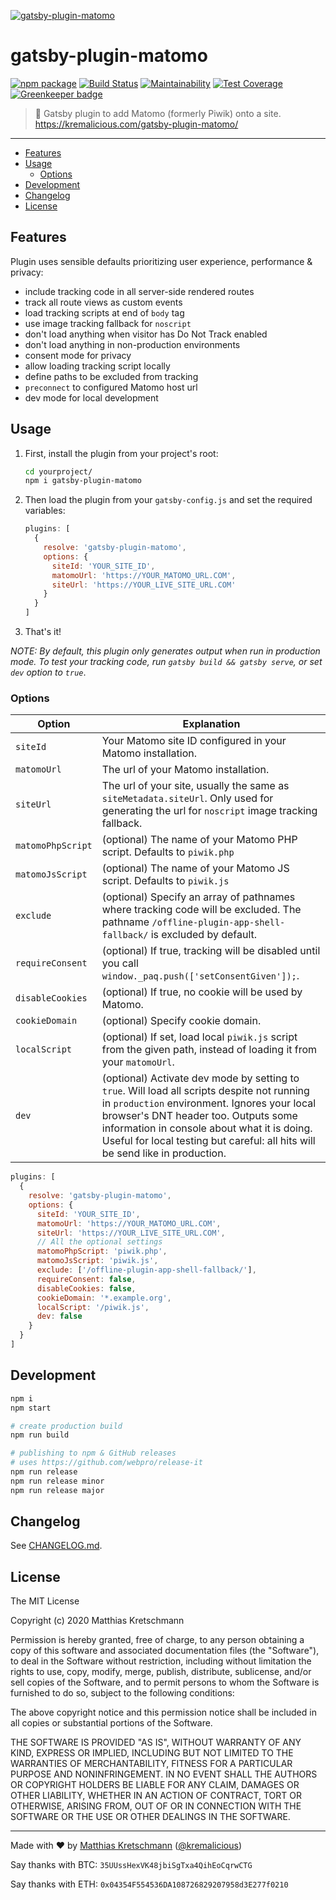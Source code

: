 [![gatsby-plugin-matomo](https://raw.githubusercontent.com/kremalicious/gatsby-plugin-matomo/master/src/gatsby-plugin-matomo.png)](https://kremalicious.com/gatsby-plugin-matomo/)

# gatsby-plugin-matomo

[![npm package](https://img.shields.io/npm/v/gatsby-plugin-matomo.svg)](https://www.npmjs.com/package/gatsby-plugin-matomo)
[![Build Status](https://github.com/kremalicious/gatsby-plugin-matomo/workflows/CI%2FCD%20Pipeline/badge.svg)](https://github.com/kremalicious/gatsby-plugin-matomo/actions)
[![Maintainability](https://api.codeclimate.com/v1/badges/067339a02f2058f5ba01/maintainability)](https://codeclimate.com/github/kremalicious/gatsby-plugin-matomo/maintainability)
[![Test Coverage](https://api.codeclimate.com/v1/badges/067339a02f2058f5ba01/test_coverage)](https://codeclimate.com/github/kremalicious/gatsby-plugin-matomo/test_coverage)
[![Greenkeeper badge](https://badges.greenkeeper.io/kremalicious/gatsby-plugin-matomo.svg)](https://greenkeeper.io/)

> 🥂 Gatsby plugin to add Matomo (formerly Piwik) onto a site. https://kremalicious.com/gatsby-plugin-matomo/

---

- [Features](#features)
- [Usage](#usage)
  - [Options](#options)
- [Development](#development)
- [Changelog](#changelog)
- [License](#license)

## Features

Plugin uses sensible defaults prioritizing user experience, performance & privacy:

- include tracking code in all server-side rendered routes
- track all route views as custom events
- load tracking scripts at end of `body` tag
- use image tracking fallback for `noscript`
- don't load anything when visitor has Do Not Track enabled
- don't load anything in non-production environments
- consent mode for privacy
- allow loading tracking script locally
- define paths to be excluded from tracking
- `preconnect` to configured Matomo host url
- dev mode for local development

## Usage

1. First, install the plugin from your project's root:

   ```bash
   cd yourproject/
   npm i gatsby-plugin-matomo
   ```

2. Then load the plugin from your `gatsby-config.js` and set the required variables:

   ```js
   plugins: [
     {
       resolve: 'gatsby-plugin-matomo',
       options: {
         siteId: 'YOUR_SITE_ID',
         matomoUrl: 'https://YOUR_MATOMO_URL.COM',
         siteUrl: 'https://YOUR_LIVE_SITE_URL.COM'
       }
     }
   ]
   ```

3. That's it!

_NOTE: By default, this plugin only generates output when run in production mode. To test your tracking code, run `gatsby build && gatsby serve`, or set `dev` option to `true`_.

### Options

| Option           | Explanation                                                                                                                                                                                                                                                                                                        |
| ---------------- | ------------------------------------------------------------------------------------------------------------------------------------------------------------------------------------------------------------------------------------------------------------------------------------------------------------------ |
| `siteId`         | Your Matomo site ID configured in your Matomo installation.                                                                                                                                                                                                                                                        |
| `matomoUrl`      | The url of your Matomo installation.                                                                                                                                                                                                                                                                               |
| `siteUrl`        | The url of your site, usually the same as `siteMetadata.siteUrl`. Only used for generating the url for `noscript` image tracking fallback.                                                                                                                                                                         |
| `matomoPhpScript`| (optional) The name of your Matomo PHP script. Defaults to `piwik.php`                                                                                                                                                                                                                                                                 |
| `matomoJsScript` | (optional) The name of your Matomo JS script. Defaults to `piwik.js`                                                                                                                                                                                                                                                                  |
| `exclude`        | (optional) Specify an array of pathnames where tracking code will be excluded. The pathname `/offline-plugin-app-shell-fallback/` is excluded by default.                                                                                                                                                          |
| `requireConsent` | (optional) If true, tracking will be disabled until you call `window._paq.push(['setConsentGiven']);`.                                                                                                                                                                                                             |
| `disableCookies` | (optional) If true, no cookie will be used by Matomo.                                                                                                                                                                                                                                                              |
| `cookieDomain`   | (optional) Specify cookie domain.                                                                                                                                                                                                                                                                                  |
| `localScript`    | (optional) If set, load local `piwik.js` script from the given path, instead of loading it from your `matomoUrl`.                                                                                                                                                                                                  |
| `dev`            | (optional) Activate dev mode by setting to `true`. Will load all scripts despite not running in `production` environment. Ignores your local browser's DNT header too. Outputs some information in console about what it is doing. Useful for local testing but careful: all hits will be send like in production. |

```js
plugins: [
  {
    resolve: 'gatsby-plugin-matomo',
    options: {
      siteId: 'YOUR_SITE_ID',
      matomoUrl: 'https://YOUR_MATOMO_URL.COM',
      siteUrl: 'https://YOUR_LIVE_SITE_URL.COM',
      // All the optional settings
      matomoPhpScript: 'piwik.php',
      matomoJsScript: 'piwik.js',
      exclude: ['/offline-plugin-app-shell-fallback/'],
      requireConsent: false,
      disableCookies: false,
      cookieDomain: '*.example.org',
      localScript: '/piwik.js',
      dev: false
    }
  }
]
```

## Development

```bash
npm i
npm start

# create production build
npm run build

# publishing to npm & GitHub releases
# uses https://github.com/webpro/release-it
npm run release
npm run release minor
npm run release major
```

## Changelog

See [CHANGELOG.md](CHANGELOG.md).

## License

The MIT License

Copyright (c) 2020 Matthias Kretschmann

Permission is hereby granted, free of charge, to any person obtaining a copy of this software and associated documentation files (the "Software"), to deal in the Software without restriction, including without limitation the rights to use, copy, modify, merge, publish, distribute, sublicense, and/or sell copies of the Software, and to permit persons to whom the Software is furnished to do so, subject to the following conditions:

The above copyright notice and this permission notice shall be included in all copies or substantial portions of the Software.

THE SOFTWARE IS PROVIDED "AS IS", WITHOUT WARRANTY OF ANY KIND, EXPRESS OR IMPLIED, INCLUDING BUT NOT LIMITED TO THE WARRANTIES OF MERCHANTABILITY, FITNESS FOR A PARTICULAR PURPOSE AND NONINFRINGEMENT. IN NO EVENT SHALL THE AUTHORS OR COPYRIGHT HOLDERS BE LIABLE FOR ANY CLAIM, DAMAGES OR OTHER LIABILITY, WHETHER IN AN ACTION OF CONTRACT, TORT OR OTHERWISE, ARISING FROM, OUT OF OR IN CONNECTION WITH THE SOFTWARE OR THE USE OR OTHER DEALINGS IN THE SOFTWARE.

---

Made with ♥ by [Matthias Kretschmann](https://matthiaskretschmann.com) ([@kremalicious](https://github.com/kremalicious))

Say thanks with BTC:
`35UUssHexVK48jbiSgTxa4QihEoCqrwCTG`

Say thanks with ETH:
`0x04354F554536DA108726829207958d3E277f0210`
